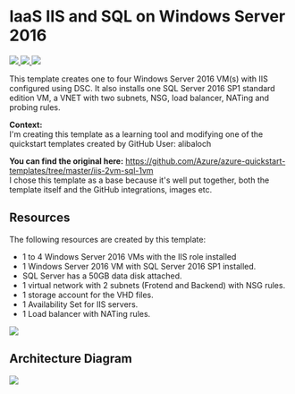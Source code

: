 # IaaS IIS and SQL on Windows Server 2016

<a href="https://portal.azure.com/#create/Microsoft.Template/uri/https%3A%2F%2Fraw.githubusercontent.com%2Ffixx220%2FARMTemplates%2Fmaster%2FIIS-4VM-SQL-1VM%2Fazuredeploy.json" target="_blank">
    <img src="http://azuredeploy.net/deploybutton.png" />
</a>
<a href="https://portal.azure.us/#create/Microsoft.Template/uri/https%3A%2F%2Fraw.githubusercontent.com%2Ffixx220%2FARMTemplates%2Fmaster%2FIIS-4VM-SQL-1VM%2Fazuredeploy.json" target="_blank">
    <img src="http://azuredeploy.net/AzureGov.png" />
</a>
<a href="http://armviz.io/#/?load=https%3A%2F%2Fraw.githubusercontent.com%2Ffixx220%2FARMTemplates%2Fmaster%2FIIS-4VM-SQL-1VM%2Fazuredeploy.json" target="_blank">
    <img src="http://armviz.io/visualizebutton.png"/>
</a>

This template creates one to four Windows Server 2016 VM(s) with IIS configured using DSC. It also installs one SQL Server 2016 SP1 standard edition VM, a VNET with two subnets, NSG, load balancer, NATing and probing rules.

<b>Context:</b><br>
I'm creating this template as a learning tool and modifying one of the quickstart templates created by GitHub User:  alibaloch

<b>You can find the original here:</b>
<a href="https://github.com/Azure/azure-quickstart-templates/tree/master/iis-2vm-sql-1vm">
https://github.com/Azure/azure-quickstart-templates/tree/master/iis-2vm-sql-1vm
</a><br>
I chose this template as a base because it's well put together, both the template itself and the GitHub integrations, images etc.

## Resources
The following resources are created by this template:
- 1 to 4 Windows Server 2016 VMs with the IIS role installed
- 1 Windows Server 2016 VM with SQL Server 2016 SP1 installed.
- SQL Server has a 50GB data disk attached.
- 1 virtual network with 2 subnets (Frotend and Backend) with NSG rules.
- 1 storage account for the VHD files.
- 1 Availability Set for IIS servers.
- 1 Load balancer with NATing rules.


<img src="https://raw.githubusercontent.com/fixx220/ARMTemplates/master/IIS-4VM-SQL-1VM/images/resources.png" />


## Architecture Diagram
<img src="https://raw.githubusercontent.com/fixx220/ARMTemplates/master/IIS-4VM-SQL-1VM/images/architecture.png" />